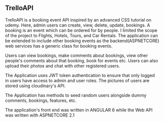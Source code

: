 ## TrelloAPI

TrelloAPI is a booking event API inspired by an advanced CSS tutorial on udemy. Here, admin users can create, view, delete, update, 
bookings. A booking is an event which can be ordered for by people. I limited the scope of the project to Flights, Hotels, Tours, and Car Rentals.
The application can be extended to include other booking events as the backend(ASPNETCORE) web services has a generic class for booking 
events.

Users can view bookings, make comments about bookings, view other people's comments about that booking, book for events etc. 
Users can also upload their photos and chat with other registered users. 

The Application uses JWT token authentication to ensure that only logged in users have access to admin and user roles.
The pictures of users are stored using cloudinary's API.

The Application has methods to seed random users alongside dummy comments, bookings, features, etc.

The application's front end was written in ANGULAR 6 while the Web API was written with ASPNETCORE 2.1
